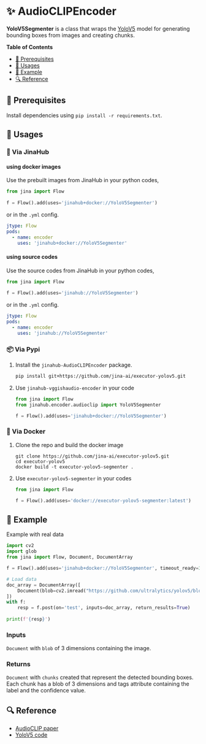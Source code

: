 
# ✨ AudioCLIPEncoder

**YoloV5Segmenter** is a class that wraps the [YoloV5](https://github.com/ultralytics/yolov5) model for generating bounding boxes from images and creating chunks. 

<!-- START doctoc generated TOC please keep comment here to allow auto update -->
<!-- DON'T EDIT THIS SECTION, INSTEAD RE-RUN doctoc TO UPDATE -->
**Table of Contents**

- [🌱 Prerequisites](#-prerequisites)
- [🚀 Usages](#-usages)
- [🎉️ Example](#%EF%B8%8F-example)
- [🔍️ Reference](#%EF%B8%8F-reference)

<!-- END doctoc generated TOC please keep comment here to allow auto update -->

## 🌱 Prerequisites

Install dependencies using `pip install -r requirements.txt`.

## 🚀 Usages

### 🚚 Via JinaHub

#### using docker images
Use the prebuilt images from JinaHub in your python codes, 

```python
from jina import Flow
	
f = Flow().add(uses='jinahub+docker://YoloV5Segmenter')
```

or in the `.yml` config.
```yaml
jtype: Flow
pods:
  - name: encoder
    uses: 'jinahub+docker://YoloV5Segmenter'
```

#### using source codes
Use the source codes from JinaHub in your python codes,

```python
from jina import Flow
	
f = Flow().add(uses='jinahub://YoloV5Segmenter')
```

or in the `.yml` config.

```yaml
jtype: Flow
pods:
  - name: encoder
    uses: 'jinahub://YoloV5Segmenter'
```


### 📦️ Via Pypi

1. Install the `jinahub-AudioCLIPEncoder` package.

	```bash
	pip install git+https://github.com/jina-ai/executor-yolov5.git
	```

1. Use `jinahub-vggishaudio-encoder` in your code

	```python
	from jina import Flow
	from jinahub.encoder.audioclip import YoloV5Segmenter
	
	f = Flow().add(uses='jinahub+docker://YoloV5Segmenter')
	```


### 🐳 Via Docker

1. Clone the repo and build the docker image

	```shell
	git clone https://github.com/jina-ai/executor-yolov5.git
	cd executor-yolov5
	docker build -t executor-yolov5-segmenter .
	```

1. Use `executor-yolov5-segmenter` in your codes

	```python
	from jina import Flow
	
	f = Flow().add(uses='docker://executor-yolov5-segmenter:latest')
	```

## 🎉️ Example 

Example with real data


```python
import cv2
import glob
from jina import Flow, Document, DocumentArray

f = Flow().add(uses='jinahub+docker://YoloV5Segmenter', timeout_ready=3000)

# Load data
doc_array = DocumentArray([
    Document(blob=cv2.imread("https://github.com/ultralytics/yolov5/blob/master/data/images/bus.jpg"))
])
with f:
    resp = f.post(on='test', inputs=doc_array, return_results=True)
    
print(f'{resp}')
```





### Inputs 

`Document` with `blob` of 3 dimensions containing the image.

### Returns

`Document` with `chunks` created that represent the detected bounding boxes. Each chunk has a blob of 3 dimensions and tags attribute containing the label and the confidence value.


## 🔍️ Reference
- [AudioCLIP paper](https://arxiv.org/abs/1506.02640v5)
- [YoloV5 code](https://github.com/ultralytics/yolov5)
